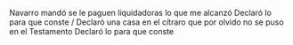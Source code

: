 Navarro mandó se le paguen liquidadoras lo que me alcanzó
Declaró lo para que conste
/ Declaró una casa en el cítraro que por olvido no se puso
en el Testamento Declaró lo para que conste